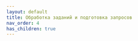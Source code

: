 ```yaml
---
layout: default
title: Обработка заданий и подготовка запросов
nav_order: 4
has_children: true
---
```


